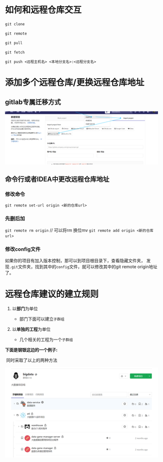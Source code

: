 # 如何和远程仓库交互

`git clone `

`git remote`

`git pull`

`git fetch`

`git push <远程主机名> <本地分支名>:<远程分支名> `

# 添加多个远程仓库/更换远程仓库地址

## gitlab专属迁移方式
![image-20191206155710447](../images/image-20191206155710447.png)

## 命令行或者IDEA中更改远程仓库地址

### 修改命令

`git remote set-url origin <新的仓库url>`

### 先删后加

`git remote rm origin` // 可以将rm 换位mv 
`git remote add origin <新的仓库url>`

### 修改config文件

如果你的项目有加入版本控制，那可以到项目根目录下，查看隐藏文件夹， 发现`.git`文件夹，找到其中的`config`文件，就可以修改其中的git remote origin地址了。

# 远程仓库建议的建立规则

1. 以**部门**为单位
   
   - 部门下面可以建立`子群组`
   
2. 以**单独的工程**为单位
   - 几个相关的工程为一个`子群组`
   

**下面是钢银这边的一个例子:**

​	   同时采取了以上的两种方法

![image-20191206160324437](../images/image-20191206160324437.png)